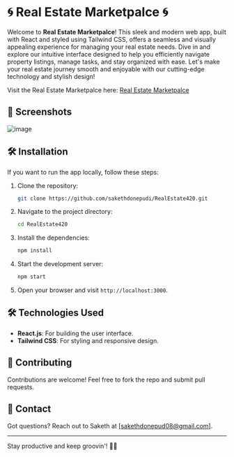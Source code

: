 # 🌀 Real Estate Marketpalce 🌀


Welcome to **Real Estate Marketpalce**! This sleek and modern web app, built with React and styled using Tailwind CSS, offers a seamless and visually appealing experience for managing your real estate needs. Dive in and explore our intuitive interface designed to help you efficiently navigate property listings, manage tasks, and stay organized with ease. Let's make your real estate journey smooth and enjoyable with our cutting-edge technology and stylish design!



Visit the Real Estate Marketpalce here: [Real Estate Marketpalce](https://real-estate420.vercel.app/)


## 📸 Screenshots

![image](https://github.com/sakethdonepudi/RealEstate420/assets/94643857/5330c74e-2578-4164-a417-9d91ec068c95)



## 🛠️ Installation

If you want to run the app locally, follow these steps:

1. Clone the repository:
    ```bash
    git clone https://github.com/sakethdonepudi/RealEstate420.git
    ```
2. Navigate to the project directory:
    ```bash
    cd RealEstate420
    ```
3. Install the dependencies:
    ```bash
    npm install
    ```
4. Start the development server:
    ```bash
    npm start
    ```
5. Open your browser and visit `http://localhost:3000`.

## 🛠️ Technologies Used

- **React.js**: For building the user interface.
- **Tailwind CSS**: For styling and responsive design.

## 🤝 Contributing
 Contributions are welcome! Feel free to fork the repo and submit pull requests.

## 💬 Contact

Got questions? Reach out to Saketh at [sakethdonepud08@gmail.com].

---

Stay productive and keep groovin'! 💃🕺
